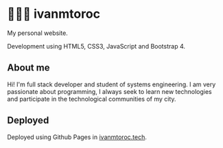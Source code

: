 # 👨‍💻🌐 ivanmtoroc

My personal website.

Development using HTML5, CSS3, JavaScript and Bootstrap 4.

## About me

Hi! I'm full stack developer and student of systems engineering. I am very passionate about programming, I always seek to learn new technologies and participate in the technological communities of my city.

## Deployed

Deployed using Github Pages in [ivanmtoroc.tech](http://ivanmtoroc.tech/).
